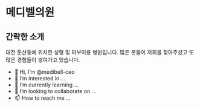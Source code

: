 # 메디벨의원

## 간략한 소개

대전 둔산동에 위치한 성형 및 피부미용 병원입니다. 많은 분들이 저희를 찾아주셨고 또 많은 경험들이 쌓여가고 있습니다. 
  
- 👋 Hi, I’m @medibell-ceo
- 👀 I’m interested in ...
- 🌱 I’m currently learning ...
- 💞️ I’m looking to collaborate on ...
- 📫 How to reach me ...

<!---
medibell-ceo/medibell-ceo is a ✨ special ✨ repository because its `README.md` (this file) appears on your GitHub profile.
You can click the Preview link to take a look at your changes.
--->
